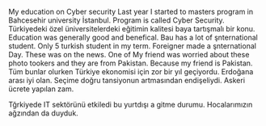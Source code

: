 My education on Cyber security
Last year I started to masters program in Bahcesehir university İstanbul. 
Program is called Cyber Security. 
Türkiyedeki özel üniversitelerdeki eğitimin kalitesi baya tartışmalı bir konu. 
Education was generally good and benefical. Bau has a lot of şnternational student. 
Only 5 turkish student in my term. Foreigner made a şnternational Day. These was on the news. 
One of My friend was worried about these photo tookers and they are from Pakistan. Because my friend is Pakistan. 
Tüm bunlar olurken Türkiye ekonomisi için zor bir yıl geçiyordu. Erdoğana arası iyi olan. Seçime doğru tansiyonun artmasından endişeliydi. 
Askeri ücrete yapılan zam. 


Tğrkiyede IT sektörünü etkiledi bu yurtdışı a gitme durumu. Hocalarımızın ağzından da duyduk. 
